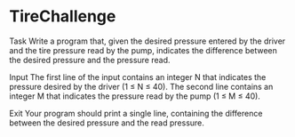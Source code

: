 # TireChallenge

Task
Write a program that, given the desired pressure entered by the driver and the tire pressure read by the pump, indicates the difference between the desired pressure and the pressure read.

Input
The first line of the input contains an integer N that indicates the pressure desired by the driver (1 ≤ N ≤ 40). The second line contains an integer M that indicates the pressure read by the pump (1 ≤ M ≤ 40).

Exit
Your program should print a single line, containing the difference between the desired pressure and the read pressure.
